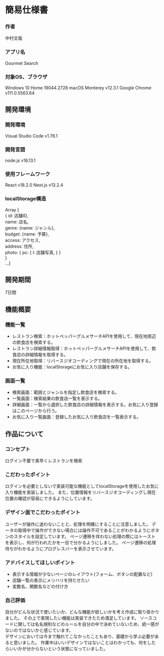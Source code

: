 # 簡易仕様書

### 作者
中村文哉

### アプリ名
Gourmet Search

### 対象OS、ブラウザ
Windows 10 Home 19044.2728
macOS Monterey v12.3.1
Google Chrome v111.0.5563.64

## 開発環境
### 開発環境
Visual Studio Code v1.76.1

### 開発言語
node.js v16.13.1

### 使用フレームワーク
React v18.2.0
Next.js v13.2.4

### localStorage構造
Array [  
  {
    id: 店舗ID,  
    name: 店名,  
    genre: {name: ジャンル},  
    budget: {name: 予算},  
    access: アクセス,  
    address: 住所,  
    photo: {
      pc: {
        l: 店舗写真,
      }
    }  
  }  
...]

## 開発期間
7日間

## 機能概要
### 機能一覧
- レストラン検索：ホットペッパーグルメサーチAPIを使用して、現在地周辺の飲食店を検索する。
- レストラン詳細情報取得：ホットペッパーグルメサーチAPIを使用して、飲食店の詳細情報を取得する。
- 現在所在地取得：リバースジオコーディングで現在の所在地を取得する。
- お気に入り機能：localStorageにお気に入り店舗を保存する。

### 画面一覧
- 検索画面：範囲とジャンルを指定し飲食店を検索する。
- 一覧画面：検索結果の飲食店一覧を表示する。
- 詳細画面：一覧から選択した飲食店の詳細情報を表示する。お気に入り登録はこのページから行う。
- お気に入り一覧画面：登録したお気に入り飲食店を一覧表示する。


## 作品について
### コンセプト
ログイン不要で素早くレストランを検索

### こだわったポイント
ログインを必要としないで実装可能な機能としてlocalStorageを使用したお気に入り機能を実装しました。
また、位置情報をリバースジオコーディングし現在位置の確認が容易にできるようにしています。

### デザイン面でこだわったポイント
ユーザーが操作に迷わないことと、処理を明確にすることに注意しました。
データの取得中で操作ができない場合には操作不可であることがわかるようにボタンのスタイルを設定しています。
ページ遷移を伴わない処理の際にはトーストを表示し、何が行われたかを一目で分かるようにしました。
ページ遷移の処理待ちがわかるようにプログレスバーを表示させています。

### アドバイスしてほしいポイント
- 表示する情報が少ないページのレイアウト(フォーム、ボタンの配置など)
- 店舗一覧の表示にメリハリを持たせたい
- 変数名、関数名などの付け方

### 自己評価
自分がどんな状況で使いたいか、どんな機能が欲しいかを考え作成に取り掛かりました。
その上で実現したい機能は実装できたため満足しています。
ソースコードに関しては名名規則などのルールを自分の中で決めていないため、統一感がないのではないかと感じています。  
デザインにおいては今まで触れてこなかったこともあり、基礎から学ぶ必要があると思いました。
作業中はいいデザインではないことはわかっても、何をしたらいいかが分からないという状態になっていました。
